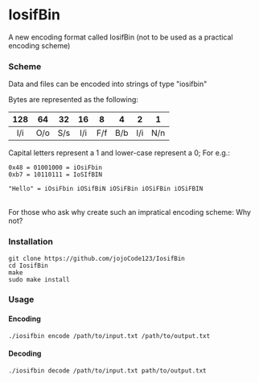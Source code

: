 # IosifBin
A new encoding format called IosifBin (not to be used as a practical encoding scheme)

### Scheme
Data and files can be encoded into strings of type "iosifbin"

Bytes are represented as the following:

|128  |64   |32   |16   |8    |4    |2    |1    |
|:---:|:---:|:---:|:---:|:---:|:---:|:---:|:---:|
|I/i  |O/o  |S/s  |I/i  |F/f  |B/b  |I/i  |N/n  |

Capital letters represent a 1 and lower-case represent a 0; For e.g.:

```
0x48 = 01001000 = iOsiFbin
0xb7 = 10110111 = IoSIfBIN

"Hello" = iOsiFbin iOSifBiN iOSiFBin iOSiFBin iOSiFBIN
```
\
For those who ask why create such an impratical encoding scheme:
Why not?


### Installation
```
git clone https://github.com/jojoCode123/IosifBin
cd IosifBin
make
sudo make install
```

### Usage
#### Encoding
`./iosifbin encode /path/to/input.txt /path/to/output.txt`

#### Decoding
`./iosifbin decode /path/to/input.txt path/to/output.txt`